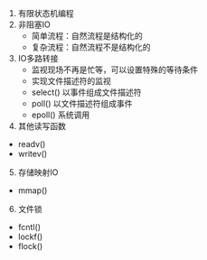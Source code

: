 1.  有限状态机编程
2.  非阻塞IO
    - 简单流程：自然流程是结构化的
    - 复杂流程：自然流程不是结构化的
3.  IO多路转接
    - 监视现场不再是忙等，可以设置特殊的等待条件
    - 实现文件描述符的监视
    - select() 以事件组成文件描述符
    - poll() 以文件描述符组成事件
    - epoll() 系统调用
4.  其他读写函数
- readv()
- writev()
5.  存储映射IO
- mmap()
6.  文件锁
- fcntl()
- lockf()
- flock()

